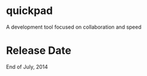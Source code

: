 quickpad
========

A development tool focused on collaboration and speed

Release Date
============

End of July, 2014
